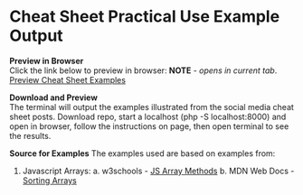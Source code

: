# Cheat Sheet Practical Use Example Output

**Preview in Browser**<br>
Click the link below to preview in browser: **NOTE** \- *opens in current tab*. <br>
[Preview Cheat Sheet Examples](https://nobedee.github.io/htmlpreview.github.com/?https://github.com/isocialPractice/cheatsheets/blob/main/index.html)

**Download and Preview**<br>
The terminal will output the examples illustrated from the social media cheat sheet posts.
Download repo, start a localhost (php -S localhost:8000) and open in browser, follow the instructions on page, then open terminal to see the results.

**Source for Examples**
The examples used are based on examples from:
1. Javascript Arrays:
   a. w3schools - [JS Array Methods](https://www.w3schools.com/js/js_array_methods.asp)
   b. MDN Web Docs - [Sorting Arrays](https://developer.mozilla.org/en-US/docs/Web/JavaScript/Reference/Global_Objects/Array/sort)
